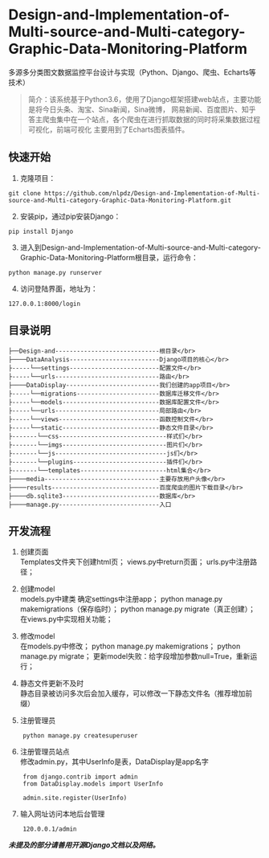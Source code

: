 # Design-and-Implementation-of-Multi-source-and-Multi-category-Graphic-Data-Monitoring-Platform
多源多分类图文数据监控平台设计与实现（Python、Django、爬虫、Echarts等技术）
> 简介：该系统基于Python3.6，使用了Django框架搭建web站点，主要功能是将今日头条、淘宝、Sina新闻，Sina微博，
网易新闻、百度图片、知乎答主爬虫集中在一个站点，各个爬虫在进行抓取数据的同时将采集数据过程可视化，前端可视化
主要用到了Echarts图表插件。

## 快速开始
1. 克隆项目：
```
git clone https://github.com/nlpdz/Design-and-Implementation-of-Multi-source-and-Multi-category-Graphic-Data-Monitoring-Platform.git
```
2. 安装pip，通过pip安装Django：

```
pip install Django
```
3. 进入到Design-and-Implementation-of-Multi-source-and-Multi-category-Graphic-Data-Monitoring-Platform根目录，运行命令：

```
python manage.py runserver
```
4. 访问登陆界面，地址为：

```
127.0.0.1:8000/login
```

## 目录说明

```
├──Design-and-----------------------------根目录</br>
├────DataAnalysis-------------------------Django项目的核心</br>
├-----└──settings-------------------------配置文件</br>
├-----└──urls-----------------------------路由</br>
├────DataDisplay--------------------------我们创建的app项目</br>
├-----└──migrations-----------------------数据库迁移文件</br>
├-----└──models---------------------------数据库配置文件</br>
├-----└──urls-----------------------------局部路由</br>
├-----└──views----------------------------函数控制文件</br>
├-----└──static---------------------------静态文件目录</br>
├-------└──css------------------------------样式们</br>
├-------└──imgs-----------------------------图片们</br>
├-------└──js-------------------------------js们</br>
├-------└──plugins--------------------------插件们</br>
├-------└──templates------------------------html集合</br>
├────media--------------------------------主要存放用户头像</br>
├────results------------------------------百度爬虫的图片下载目录</br>
├────db.sqlite3---------------------------数据库</br>
├────manage.py----------------------------入口
```

## 开发流程

1. 创建页面  
Templates文件夹下创建html页；
views.py中return页面；
urls.py中注册路径；

2. 创建model  
models.py中建类
确定settings中注册app；
python manage.py makemigrations（保存临时）；
python manage.py migrate（真正创建）；
在views.py中实现相关功能；

3. 修改model  
在models.py中修改；
python manage.py makemigrations；
python manage.py migrate；
更新model失败：给字段增加参数null=True，重新运行；

4. 静态文件更新不及时  
静态目录被访问多次后会加入缓存，可以修改一下静态文件名（推荐增加前缀）

5. 注册管理员  
```
    python manage.py createsuperuser
```

6. 注册管理员站点  
修改admin.py，其中UserInfo是表，DataDisplay是app名字
```
    from django.contrib import admin
    from DataDisplay.models import UserInfo
    
    admin.site.register(UserInfo)
```
7. 输入网址访问本地后台管理

```
    120.0.0.1/admin
```

***未提及的部分请善用开源Django文档以及网络。***
